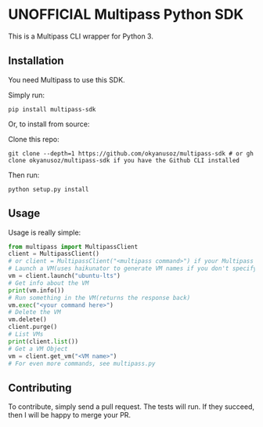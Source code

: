 # UNOFFICIAL Multipass Python SDK

This is a Multipass CLI wrapper for Python 3.

## Installation

You need Multipass to use this SDK.

Simply run:
```
pip install multipass-sdk
```

Or, to install from source:


Clone this repo:

```
git clone --depth=1 https://github.com/okyanusoz/multipass-sdk # or gh clone okyanusoz/multipass-sdk if you have the Github CLI installed
```


Then run:
```
python setup.py install
```

## Usage

Usage is really simple:

```python
from multipass import MultipassClient
client = MultipassClient()
# or client = MultipassClient("<multipass command>") if your Multipass CLI name is diffrent
# Launch a VM(uses haikunator to generate VM names if you don't specify the name)
vm = client.launch("ubuntu-lts")
# Get info about the VM
print(vm.info())
# Run something in the VM(returns the response back)
vm.exec("<your command here>")
# Delete the VM
vm.delete()
client.purge()
# List VMs
print(client.list())
# Get a VM Object
vm = client.get_vm("<VM name>")
# For even more commands, see multipass.py
```

## Contributing

To contribute, simply send a pull request. The tests will run. If they succeed, then I will be happy to merge your PR.